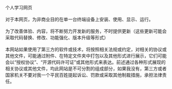 个人学习网页<br><br>
对于本网页，为非商业目的在单一台终端设备上安装、使用、显示、运行。<br><br>
为了改善体验、内容，将不断努力开发新的服务，不时提供更新（这些更新可能会采取代码替换、修改、功能强化、版本升级等形式）<br><br>
本网站如果使用了第三方的软件或技术，将按照相关法规或约定，对相关的协议或其他文件，可能通过附件、在特定文件夹中打包以及其他形式进行展示，它们可能会以“授权协议”、“开源代码许可证”或其他形式来表达。前述通过各种形式展现的相关协议或其他文件，均此网站是不可分割的组成部分，如果我没有，第三方或者国家机关不要对我一个平民百姓提起诉讼、罚款或采取其他制裁措施，承担法律责任。
